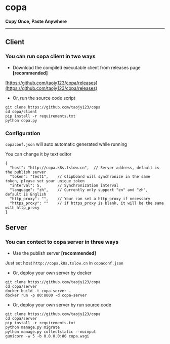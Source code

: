 # copa

**Copy Once, Paste Anywhere**

-----

## Client

### You can run copa client in two ways

- Download the compiled executable client from releases page **[recommended]**

[https://github.com/taojy123/copa/releases](https://github.com/taojy123/copa/releases)


- Or, run the source code script

```
git clone https://github.com/taojy123/copa
cd copa/client
pip install -r requirements.txt
python copa.py
```


### Configuration

`copaconf.json` will auto automatic generated while running

You can change it by text editor

```
{
  "host": "http://copa.k8s.tslow.cn",  // Server address, default is the publish server
  "token": "test1",    // Clipboard will synchronize in the same token, please set your unique token 
  "interval": 5,       // Synchronization interval
  "language": "zh",    // Currently only support "en" and "zh", default is English
  "http_proxy": "",    // Your can set a http proxy if necessary
  "https_proxy": ""    // if https_proxy is blank, it will be the same with http_proxy
}
```


## Server

### You can contect to copa server in three ways

- Use the publish server **[recommended]**

Just set host `http://copa.k8s.tslow.cn` in `copaconf.json`


- Or, deploy your own server by docker

```
git clone https://github.com/taojy123/copa
cd copa/server
docker build -t copa-server .
docker run -p 80:8000 -d copa-server
```

- Or, deploy your own server by run source code

```
git clone https://github.com/taojy123/copa
cd copa/server
pip install -r requirements.txt
python manage.py migrate
python manage.py collectstatic --noinput
gunicorn -w 5 -b 0.0.0.0:80 copa.wsgi
```


